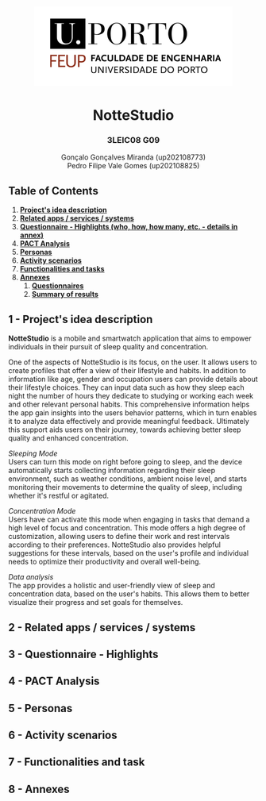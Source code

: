 <div align='center'>
<img src='../img/feup.png'>
<h1>NotteStudio</h1>
<h3>3LEIC08 G09</h3>
<p>
Gonçalo Gonçalves Miranda (up202108773)
<br>
Pedro Filipe Vale Gomes (up202108825)
</p>
</div>


## Table of Contents
1. [**Project's idea description**](#1---projects-idea-description)
2. [**Related apps / services / systems**](#2---related-apps--services--systems)
3. [**Questionnaire - Highlights (who, how, how many, etc. - details in annex)**](#3---questionnaire---highlights)
4. [**PACT Analysis**](#4---pact-analysis)
5. [**Personas**](#5---personas)
6. [**Activity scenarios**](#6---activity-scenarios)
7. [**Functionalities and tasks**](#7---functionalities-and-task)
8. [**Annexes**](#8---annexes)
    1. [**Questionnaires**](#)
    2. [**Summary of results**](#)


## 1 - Project's idea description

**NotteStudio** is a mobile and smartwatch application that aims to empower individuals in their pursuit of sleep quality and concentration.

One of the aspects of NotteStudio is its focus, on the user. It allows users to create profiles that offer a view of their lifestyle and habits. In addition to information like age, gender and occupation users can provide details about their lifestyle choices. They can input data such as how they sleep each night the number of hours they dedicate to studying or working each week and other relevant personal habits. This comprehensive information helps the app gain insights into the users behavior patterns, which in turn enables it to analyze data effectively and provide meaningful feedback. Ultimately this support aids users on their journey, towards achieving better sleep quality and enhanced concentration.

*Sleeping Mode* <br>
Users can turn this mode on right before going to sleep, and the device automatically starts collecting information regarding their sleep environment, such as weather conditions, ambient noise level, and starts monitoring their movements to determine the quality of sleep, including whether it's restful or agitated.

*Concentration Mode* <br>
Users have can activate this mode when engaging in tasks that demand a high level of focus and concentration. This mode offers a high degree of customization, allowing users to define their work and rest intervals according to their preferences. NotteStudio also provides helpful suggestions for these intervals, based on the user's profile and individual needs to optimize their productivity and overall well-being.

*Data analysis* <br>
The app provides a holistic and user-friendly view of sleep and concentration data, based on the user's habits.
This allows them to better visualize their progress and set goals for themselves.

## 2 - Related apps / services / systems
## 3 - Questionnaire - Highlights
## 4 - PACT Analysis
## 5 - Personas
## 6 - Activity scenarios
## 7 - Functionalities and task
## 8 - Annexes
